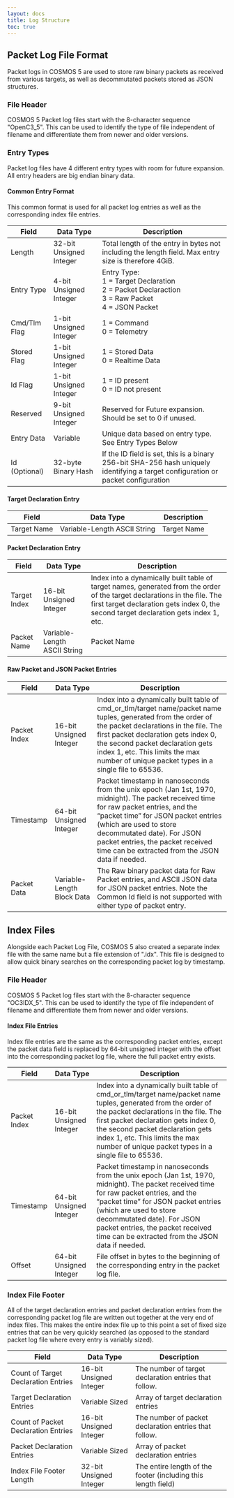 ```yaml
---
layout: docs
title: Log Structure
toc: true
---
```


## Packet Log File Format

Packet logs in COSMOS 5 are used to store raw binary packets as received from various targets, as
well as decommutated packets stored as JSON structures.

### File Header

COSMOS 5 Packet log files start with the 8-character sequence "OpenC3_5". This can be used to identify the type of file independent of filename and differentiate them from newer and older versions.

### Entry Types

Packet log files have 4 different entry types with room for future expansion. All entry headers are big endian binary data.

#### Common Entry Format

This common format is used for all packet log entries as well as the corresponding index file entries.

| Field         | Data Type               | Description                                                                                                                       |
| ------------- | ----------------------- | --------------------------------------------------------------------------------------------------------------------------------- |
| Length        | 32-bit Unsigned Integer | Total length of the entry in bytes not including the length field. Max entry size is therefore 4GiB.                              |
| Entry Type    | 4-bit Unsigned Integer  | Entry Type:<br/>1 = Target Declaration<br/>2 = Packet Declaraction<br/>3 = Raw Packet<br/>4 = JSON Packet                         |
| Cmd/Tlm Flag  | 1-bit Unsigned Integer  | 1 = Command<br/>0 = Telemetry                                                                                                     |
| Stored Flag   | 1-bit Unsigned Integer  | 1 = Stored Data<br/>0 = Realtime Data                                                                                             |
| Id Flag       | 1-bit Unsigned Integer  | 1 = ID present<br/>0 = ID not present                                                                                             |
| Reserved      | 9-bit Unsigned Integer  | Reserved for Future expansion. Should be set to 0 if unused.                                                                      |
| Entry Data    | Variable                | Unique data based on entry type. See Entry Types Below                                                                            |
| Id (Optional) | 32-byte Binary Hash     | If the ID field is set, this is a binary 256-bit SHA-256 hash uniquely identifying a target configuration or packet configuration |

#### Target Declaration Entry

| Field       | Data Type                    | Description |
| ----------- | ---------------------------- | ----------- |
| Target Name | Variable-Length ASCII String | Target Name |

#### Packet Declaration Entry

| Field        | Data Type                    | Description                                                                                                                                                                                                        |
| ------------ | ---------------------------- | ------------------------------------------------------------------------------------------------------------------------------------------------------------------------------------------------------------------ |
| Target Index | 16-bit Unsigned Integer      | Index into a dynamically built table of target names, generated from the order of the target declarations in the file. The first target declaration gets index 0, the second target declaration gets index 1, etc. |
| Packet Name  | Variable-Length ASCII String | Packet Name                                                                                                                                                                                                        |

#### Raw Packet and JSON Packet Entries

| Field        | Data Type                  | Description                                                                                                                                                                                                                                                                                                                  |
| ------------ | -------------------------- | ---------------------------------------------------------------------------------------------------------------------------------------------------------------------------------------------------------------------------------------------------------------------------------------------------------------------------- |
| Packet Index | 16-bit Unsigned Integer    | Index into a dynamically built table of cmd_or_tlm/target name/packet name tuples, generated from the order of the packet declarations in the file. The first packet declaration gets index 0, the second packet declaration gets index 1, etc. This limits the max number of unique packet types in a single file to 65536. |
| Timestamp    | 64-bit Unsigned Integer    | Packet timestamp in nanoseconds from the unix epoch (Jan 1st, 1970, midnight). The packet received time for raw packet entries, and the “packet time” for JSON packet entries (which are used to store decommutated date). For JSON packet entries, the packet received time can be extracted from the JSON data if needed.  |
| Packet Data  | Variable-Length Block Data | The Raw binary packet data for Raw Packet entries, and ASCII JSON data for JSON packet entries. Note the Common Id field is not supported with either type of packet entry.                                                                                                                                                  |

## Index Files

Alongside each Packet Log File, COSMOS 5 also created a separate index file with the same name but a file extension of ".idx". This file is designed to allow quick binary searches on the corresponding packet log by timestamp.

### File Header

COSMOS 5 Packet log files start with the 8-character sequence "OC3IDX_5". This can be used to identify the type of file independent of filename and differentiate them from newer and older versions.

#### Index File Entries

Index file entries are the same as the corresponding packet entries, except the packet data field is replaced by 64-bit unsigned integer with the offset into the corresponding packet log file, where the full packet entry exists.

| Field        | Data Type               | Description                                                                                                                                                                                                                                                                                                                  |
| ------------ | ----------------------- | ---------------------------------------------------------------------------------------------------------------------------------------------------------------------------------------------------------------------------------------------------------------------------------------------------------------------------- |
| Packet Index | 16-bit Unsigned Integer | Index into a dynamically built table of cmd_or_tlm/target name/packet name tuples, generated from the order of the packet declarations in the file. The first packet declaration gets index 0, the second packet declaration gets index 1, etc. This limits the max number of unique packet types in a single file to 65536. |
| Timestamp    | 64-bit Unsigned Integer | Packet timestamp in nanoseconds from the unix epoch (Jan 1st, 1970, midnight). The packet received time for raw packet entries, and the “packet time” for JSON packet entries (which are used to store decommutated date). For JSON packet entries, the packet received time can be extracted from the JSON data if needed.  |
| Offset       | 64-bit Unsigned Integer | File offset in bytes to the beginning of the corresponding entry in the packet log file.                                                                                                                                                                                                                                     |

### Index File Footer

All of the target declaration entries and packet declaration entries from the corresponding packet log file are written out together at the very end of index files. This makes the entire index file up to this point a set of fixed size entries that can be very quickly searched (as opposed to the standard packet log file where every entry is variably sized).

| Field                               | Data Type               | Description                                                   |
| ----------------------------------- | ----------------------- | ------------------------------------------------------------- |
| Count of Target Declaration Entries | 16-bit Unsigned Integer | The number of target declaration entries that follow.         |
| Target Declaration Entries          | Variable Sized          | Array of target declaration entries                           |
| Count of Packet Declaration Entries | 16-bit Unsigned Integer | The number of packet declaration entries that follow.         |
| Packet Declaration Entries          | Variable Sized          | Array of packet declaration entries                           |
| Index File Footer Length            | 32-bit Unsigned Integer | The entire length of the footer (including this length field) |
